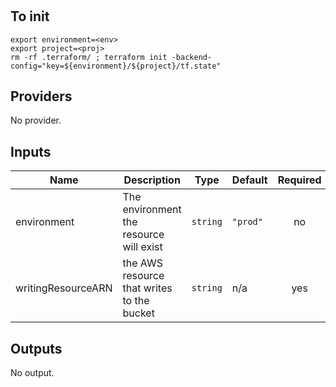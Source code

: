#
## To init
```
export environment=<env>
export project=<proj>
rm -rf .terraform/ ; terraform init -backend-config="key=${environment}/${project}/tf.state"
```

## Providers

No provider.

## Inputs

| Name | Description | Type | Default | Required |
|------|-------------|------|---------|:-----:|
| environment | The environment the resource will exist | `string` | `"prod"` | no |
| writingResourceARN | the AWS resource that writes to the bucket | `string` | n/a | yes |

## Outputs

No output.

